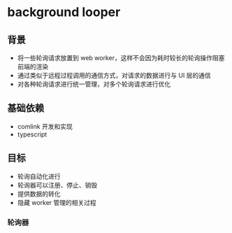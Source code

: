 # background looper

## 背景

- 将一些轮询请求放置到 web worker，这样不会因为耗时较长的轮询操作阻塞前端的渲染
- 通过类似于远程过程调用的通信方式，对请求的数据进行与 UI 层的通信
- 对各种轮询请求进行统一管理，对多个轮询请求进行优化

## 基础依赖

- comlink 开发和实现
- typescript

## 目标

- 轮询自动化进行
- 轮询器可以注册、停止、销毁
- 提供数据的转化
- 隐藏 worker 管理的相关过程

### 轮询器
